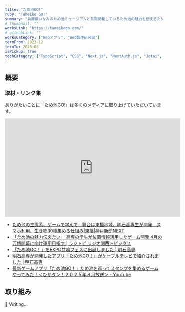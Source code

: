 ```yaml
---
title: "ため池GO!"
ruby: "Tameike GO!"
summary: "兵庫県いなみのため池ミュージアムと共同開発しているため池の魅力を伝えるためのゲームアプリです。地域のため池を巡ることで、地域の歴史や文化を学ぶことができます。"
# thumbnail: ""
worksLink: "https://tameikego.com/"
# githubLink: ""
worksCategory: ["Webアプリ", "Web製作研究部"]
termFrom: 2023-12
termTo: 2025-08
isPickup: true
techCategory: ["TypeScript", "CSS", "Next.js", "NextAuth.js", "Jotai", "PWA", "Google Maps API", "Prisma", "Docker", "PostgreSQL", "GitHub", "Figma"]
---
```

## 概要
### 取材・リンク集
ありがたいことに「ため池GO!」は多くのメディアに取り上げていただいています。

<iframe width="560" height="315" src="https://www.youtube.com/embed/Thg2v6STYhw?si=mVOEVHP2qYfoIDUx" title="YouTube video player" frameborder="0" allow="accelerometer; autoplay; clipboard-write; encrypted-media; gyroscope; picture-in-picture; web-share" referrerpolicy="strict-origin-when-cross-origin" allowfullscreen></iframe>

- [ため池の生態系、ゲームで学んで　舞台は東播地域、明石高専生が開発　スマホ利用、生き物30種集める仕組み\|東播\|神戸新聞NEXT](https://www.kobe-np.co.jp/news/touban/202501/0018522647.shtml)
- [「ため池の魅力伝えたい」 高専の学生が位置情報活用したゲーム開発 4月の万博開幕に向け運用目指す \| ラジトピ ラジオ関西トピックス](https://jocr.jp/raditopi/2025/01/29/614120/)
- [「ため池GO！」をEXPO共鳴フェスに出展しました \| 明石高専](https://www.akashi.ac.jp/news/20250624kkp001.html)
- [明石高専が開発したアプリ「ため池GO！」がケーブルテレビで紹介されました \| 明石高専](https://www.akashi.ac.jp/news/biub2r0000000zkz.html)
- [最新ゲームアプリ「ため池GO！」ため池を巡ってスタンプを集めるゲームやってみた！＜ひがタン！２０２５年８月放送＞ \- YouTube](https://www.youtube.com/watch?v=Thg2v6STYhw)

## 取り組み
🚧 Writing...
